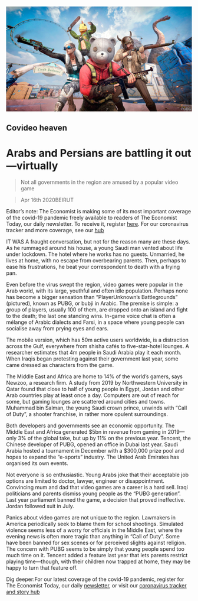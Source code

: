 ![](./images/20200418_MAP001_0.jpg)

## Covideo heaven

# Arabs and Persians are battling it out—virtually

> Not all governments in the region are amused by a popular video game

> Apr 16th 2020BEIRUT

Editor’s note: The Economist is making some of its most important coverage of the covid-19 pandemic freely available to readers of The Economist Today, our daily newsletter. To receive it, register [here](https://www.economist.com//newslettersignup). For our coronavirus tracker and more coverage, see our [hub](https://www.economist.com//coronavirus)

IT WAS A fraught conversation, but not for the reason many are these days. As he rummaged around his house, a young Saudi man vented about life under lockdown. The hotel where he works has no guests. Unmarried, he lives at home, with no escape from overbearing parents. Then, perhaps to ease his frustrations, he beat your correspondent to death with a frying pan.

Even before the virus swept the region, video games were popular in the Arab world, with its large, youthful and often idle population. Perhaps none has become a bigger sensation than “PlayerUnknown’s Battlegrounds” (pictured), known as PUBG, or bubji in Arabic. The premise is simple: a group of players, usually 100 of them, are dropped onto an island and fight to the death; the last one standing wins. In-game voice chat is often a mélange of Arabic dialects and Farsi, in a space where young people can socialise away from prying eyes and ears.

The mobile version, which has 50m active users worldwide, is a distraction across the Gulf, everywhere from shisha cafés to five-star-hotel lounges. A researcher estimates that 4m people in Saudi Arabia play it each month. When Iraqis began protesting against their government last year, some came dressed as characters from the game.

The Middle East and Africa are home to 14% of the world’s gamers, says Newzoo, a research firm. A study from 2019 by Northwestern University in Qatar found that close to half of young people in Egypt, Jordan and other Arab countries play at least once a day. Computers are out of reach for some, but gaming lounges are scattered around cities and towns. Muhammad bin Salman, the young Saudi crown prince, unwinds with “Call of Duty”, a shooter franchise, in rather more opulent surroundings.

Both developers and governments see an economic opportunity. The Middle East and Africa generated $5bn in revenue from gaming in 2019—only 3% of the global take, but up by 11% on the previous year. Tencent, the Chinese developer of PUBG, opened an office in Dubai last year. Saudi Arabia hosted a tournament in December with a $300,000 prize pool and hopes to expand the “e-sports” industry. The United Arab Emirates has organised its own events.

Not everyone is so enthusiastic. Young Arabs joke that their acceptable job options are limited to doctor, lawyer, engineer or disappointment. Convincing mum and dad that video games are a career is a hard sell. Iraqi politicians and parents dismiss young people as the “PUBG generation”. Last year parliament banned the game, a decision that proved ineffective. Jordan followed suit in July.

Panics about video games are not unique to the region. Lawmakers in America periodically seek to blame them for school shootings. Simulated violence seems less of a worry for officials in the Middle East, where the evening news is often more tragic than anything in “Call of Duty”. Some have been banned for sex scenes or for perceived slights against religion. The concern with PUBG seems to be simply that young people spend too much time on it. Tencent added a feature last year that lets parents restrict playing time—though, with their children now trapped at home, they may be happy to turn that feature off.

Dig deeper:For our latest coverage of the covid-19 pandemic, register for The Economist Today, our daily [newsletter](https://www.economist.com//newslettersignup), or visit our [coronavirus tracker and story hub](https://www.economist.com//coronavirus)